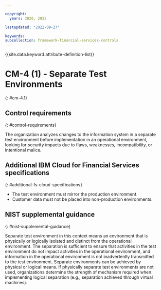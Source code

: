 ```yaml
---

copyright:
  years: 2020, 2022

lastupdated: "2022-09-27"

keywords: 
subcollection: framework-financial-services-controls
---
```


{{site.data.keyword.attribute-definition-list}}

         
# CM-4 (1) - Separate Test Environments
{: #cm-4.1}

## Control requirements
{: #control-requirements}

The organization analyzes changes to the information system in a separate test environment before implementation in an operational environment, looking for security impacts due to flaws, weaknesses, incompatibility, or intentional malice.

## Additional IBM Cloud for Financial Services specifications
{: #additional-fs-cloud-specifications}

- The test environment must mirror the production environment.  
- Customer data must not be placed into non-production environments.

## NIST supplemental guidance
{: #nist-supplemental-guidance}

Separate test environment in this context means an environment that is physically or logically isolated and distinct from the operational environment. The separation is sufficient to ensure that activities in the test environment do not impact activities in the operational environment, and information in the operational environment is not inadvertently transmitted to the test environment. Separate environments can be achieved by physical or logical means. If physically separate test environments are not used, organizations determine the strength of mechanism required when implementing logical separation (e.g., separation achieved through virtual machines).



